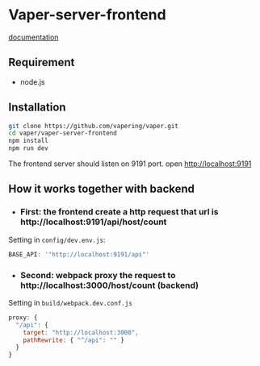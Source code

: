 # Vaper-server-frontend

[documentation](https://vapering.github.io/vaper/#/)  

## Requirement

* node.js

## Installation

```bash
git clone https://github.com/vapering/vaper.git
cd vaper/vaper-server-frontend
npm install
npm run dev
```

The frontend server should listen on 9191 port.
open [http://localhost:9191](http://localhost:9191)

## How it works together with backend

* ### First: the frontend create a http request that url is http://localhost:9191/api/host/count

Setting in `config/dev.env.js`:

```javascript
BASE_API: '"http://localhost:9191/api"'
```

* ### Second: webpack proxy the request to http://localhost:3000/host/count (backend)

Setting in `build/webpack.dev.conf.js`

```javascript
proxy: {
  "/api": {
    target: "http://localhost:3000",
    pathRewrite: { "^/api": "" }
  }
}
```
